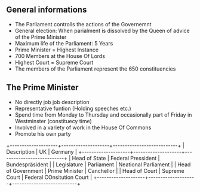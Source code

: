 ## General informations

-   The Parliament controlls the actions of the Governemnt
-   General election: When parialment is dissolved by the Queen of advice of the Prime Minister
-   Maximum life of the Parliament: 5 Years
-   Prime Minister = Highest Instance
-   700 Members at the House Of Lords
-   Highest Court = Supreme Court
-   The members of the Parliament represent the 650 constituencies

## The Prime Minister

-   No directly job job description
-   Representative funtion (Holding speeches etc.)
-   Spend time from Monday to Thursday and occasionally part of Friday in Westminster (constituecy time)
-   Involved in a variety of work in the House Of Commons
-   Promote his own party

+--------------------+--------------------+---------------------------+
| Description        | UK                 | Germany                   |
+--------------------+--------------------+---------------------------+
| Head of State      | Federal Pressident | Bundespräsident           |
| Legislature        | Parliament         | Neational Parliament      |
| Head of Government | Prime Minister     | Canchellor                |
| Head of Court      | Supreme Court      | Federal COnsitution Court |
+--------------------+--------------------+---------------------------+
